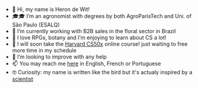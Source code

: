 - 👋 Hi, my name is Heron de Wit!
- 🎓🎓 I’m an agronomist with degrees by both AgroParisTech and Uni. of São Paulo (ESALQ)
- 🌻 I’m currently working with B2B sales in the floral sector in Brazil
- 👀 I love RPGs, botany and I’m enjoying to learn about CS a lot!
- 🌱 I will soon take the [Harvard CS50x](https://cs50.harvard.edu/) online course! just waiting to free more time in my schedule 
- 💞️ I’m looking to improve with any help
- 📫 You may reach me [here](mailto:poleiro-oks.0c@icloud.com) in English, French or Portuguese
- 🤓 Curiosity: my name is written like the bird but it's actualy inspired by a [scientist](https://en.wikipedia.org/wiki/Hero_of_Alexandria)

<!---
HeronWit/HeronWit is a ✨ special ✨ repository because its `README.md` (this file) appears on your GitHub profile.
You can click the Preview link to take a look at your changes.
--->
